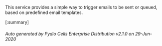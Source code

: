 






This service provides a simple way to trigger emails to be sent or queued, based on predefined email templates.

[:summary]

###### Auto generated by Pydio Cells Enterprise Distribution v2.1.0 on 29-Jun-2020
